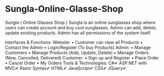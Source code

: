 # Sungla-Online-Glasse-Shop

Sungla ( Online Glasses Shop )
Sungla is an online sunglasses shop where users can create account and buy cool sunglasses.
Admin can add, delete, update existing products. Admin has all permissions of the system itself.

Interfaces & Functions:
Website:
•	Customer can view all Products
•	Contact the Admin 
•	Login/Register (To buy Products)
Admin:
•	Manage Customers
•	Manage Products (Add, Update, Delete)
•	Manage Orders (New, Cancelled, Delivered)
Customer:
•	Sign up and Register
•	Place Order
•	Cancel Order
•	My Orders
Tools & Technologies:
C#✔
ASP.NET with MVC✔
Razor Syntax✔
HTML✔
JavaScript✔
CSS✔
JQuery✔

